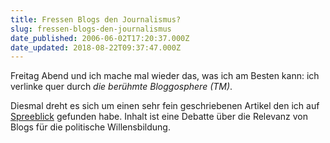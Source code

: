 ```yaml
---
title: Fressen Blogs den Journalismus?
slug: fressen-blogs-den-journalismus
date_published: 2006-06-02T17:20:37.000Z
date_updated: 2018-08-22T09:37:47.000Z
---
```


Freitag Abend und ich mache mal wieder das, was ich am Besten kann: ich verlinke quer durch *die berühmte Bloggosphere (TM)*.

Diesmal dreht es sich um einen sehr fein geschriebenen Artikel den ich auf [Spreeblick](http://www.spreeblick.com/2006/06/01/fressen-blogs-den-journalismus/) gefunden habe. Inhalt ist eine Debatte über die Relevanz von Blogs für die politische Willensbildung.

